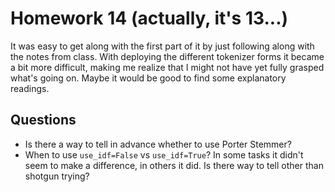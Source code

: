 # Homework 14 (actually, it's 13...)

It was easy to get along with the first part of it by just following along with the notes from class. With deploying the different tokenizer forms it became a bit more difficult, making me realize that I might not have yet fully grasped what's going on. Maybe it would be good to find some explanatory readings.

## Questions ##
* Is there a way to tell in advance whether to use Porter Stemmer?
* When to use `use_idf=False` vs `use_idf=True`? In some tasks it didn't seem to make a difference, in others it did. Is there way to tell other than shotgun trying?
